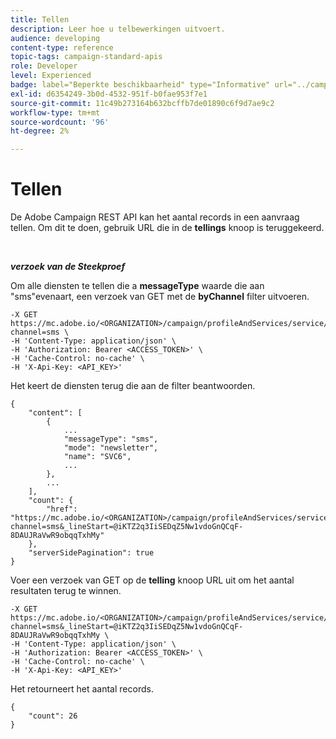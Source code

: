 ```yaml
---
title: Tellen
description: Leer hoe u telbewerkingen uitvoert.
audience: developing
content-type: reference
topic-tags: campaign-standard-apis
role: Developer
level: Experienced
badge: label="Beperkte beschikbaarheid" type="Informative" url="../campaign-standard-migration-home.md" tooltip="Beperkt tot gemigreerde Campaign Standard-gebruikers"
exl-id: d6354249-3b0d-4532-951f-b0fae953f7e1
source-git-commit: 11c49b273164b632bcffb7de01890c6f9d7ae9c2
workflow-type: tm+mt
source-wordcount: '96'
ht-degree: 2%

---
```


# Tellen

De Adobe Campaign REST API kan het aantal records in een aanvraag tellen. Om dit te doen, gebruik URL die in de **tellings** knoop is teruggekeerd.

<br/>

***verzoek van de Steekproef***

Om alle diensten te tellen die a **messageType** waarde die aan &quot;sms&quot;evenaart, een verzoek van GET met de **byChannel** filter uitvoeren.

```
-X GET https://mc.adobe.io/<ORGANIZATION>/campaign/profileAndServices/service/byChannel?channel=sms \
-H 'Content-Type: application/json' \
-H 'Authorization: Bearer <ACCESS_TOKEN>' \
-H 'Cache-Control: no-cache' \
-H 'X-Api-Key: <API_KEY>'
```

Het keert de diensten terug die aan de filter beantwoorden.

```
{
    "content": [
        {
            ...
            "messageType": "sms",
            "mode": "newsletter",
            "name": "SVC6",
            ...
        },
        ...
    ],
    "count": {
        "href": "https://mc.adobe.io/<ORGANIZATION>/campaign/profileAndServices/service/byChannel/_count?channel=sms&_lineStart=@iKTZ2q3IiSEDqZ5Nw1vdoGnQCqF-8DAUJRaVwR9obqqTxhMy"
    },
    "serverSidePagination": true
}
```

Voer een verzoek van GET op de **telling** knoop URL uit om het aantal resultaten terug te winnen.

```
-X GET https://mc.adobe.io/<ORGANIZATION>/campaign/profileAndServices/service/byChannel/_count?channel=sms&_lineStart=@iKTZ2q3IiSEDqZ5Nw1vdoGnQCqF-8DAUJRaVwR9obqqTxhMy \
-H 'Content-Type: application/json' \
-H 'Authorization: Bearer <ACCESS_TOKEN>' \
-H 'Cache-Control: no-cache' \
-H 'X-Api-Key: <API_KEY>'
```

Het retourneert het aantal records.

```
{
    "count": 26
}
```

